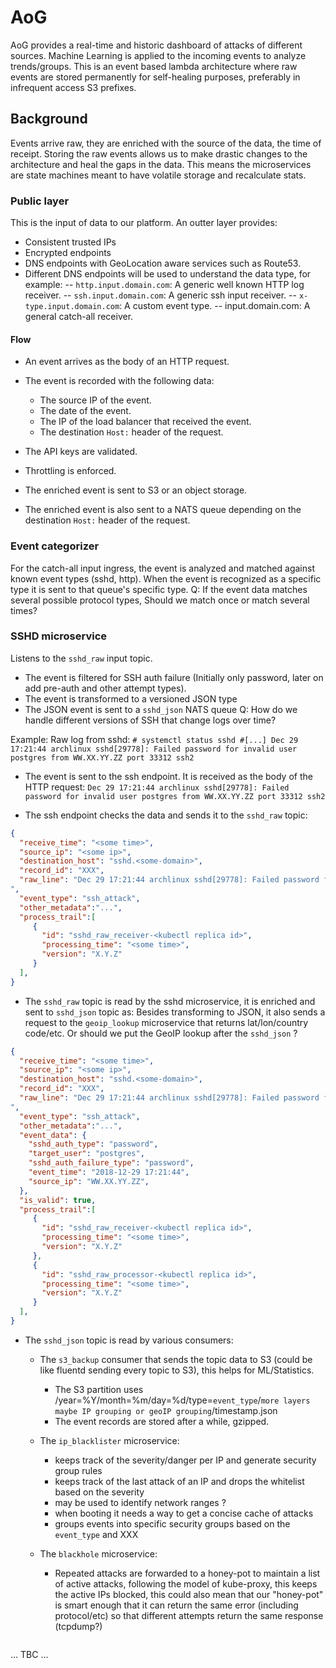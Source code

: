 # AoG

AoG provides a real-time and historic dashboard of attacks of different sources.
Machine Learning is applied to the incoming events to analyze trends/groups.
This is an event based lambda architecture where raw events are stored permanently for self-healing purposes, preferably in infrequent access S3 prefixes.

## Background
Events arrive raw, they are enriched with the source of the data, the time of receipt.
Storing the raw events allows us to make drastic changes to the architecture and heal the gaps in the data.
This means the microservices are state machines meant to have volatile storage and recalculate stats.

### Public layer
This is the input of data to our platform. An outter layer provides:
- Consistent trusted IPs
- Encrypted endpoints
- DNS endpoints with GeoLocation aware services such as Route53.
- Different DNS endpoints will be used to understand the data type, for example:
-- `http.input.domain.com`: A generic well known HTTP log receiver.
-- `ssh.input.domain.com`: A generic ssh input receiver.
-- `x-type.input.domain.com`: A custom event type.
-- input.domain.com: A general catch-all receiver.

#### Flow

- An event arrives as the body of an HTTP request.
- The event is recorded with the following data:

  - The source IP of the event.
  - The date of the event.
  - The IP of the load balancer that received the event.
  - The destination `Host:` header of the request.
- The API keys are validated.
- Throttling is enforced.
- The enriched event is sent to S3 or an object storage.
- The enriched event is also sent to a NATS queue depending on the destination `Host:` header of the request.

### Event categorizer

For the catch-all input ingress, the event is analyzed and matched against known event types (sshd, http).
When the event is recognized as a specific type it is sent to that queue's specific type.
Q: If the event data matches several possible protocol types, Should we match once or match several times?

### SSHD microservice 
Listens to the `sshd_raw` input topic.
- The event is filtered for SSH auth failure (Initially only password, later on add pre-auth and other attempt types).
- The event is transformed to a versioned JSON type
- The JSON event is sent to a `sshd_json` NATS queue
Q: How do we handle different versions of SSH that change logs over time?


Example:
Raw log from sshd:
`# systemctl status sshd
#[...]
Dec 29 17:21:44 archlinux sshd[29778]: Failed password for invalid user postgres from WW.XX.YY.ZZ port 33312 ssh2`

- The event is sent to the ssh endpoint. It is received as the body of the HTTP request:
`Dec 29 17:21:44 archlinux sshd[29778]: Failed password for invalid user postgres from WW.XX.YY.ZZ port 33312 ssh2`

- The ssh endpoint checks the data and sends it to the `sshd_raw` topic:
```json
{
  "receive_time": "<some time>",
  "source_ip": "<some ip>",
  "destination_host": "sshd.<some-domain>",
  "record_id": "XXX",
  "raw_line": "Dec 29 17:21:44 archlinux sshd[29778]: Failed password for invalid user postgres from WW.XX.YY.ZZ port 33312 ssh2`
",
  "event_type": "ssh_attack",
  "other_metadata":"...",
  "process_trail":[
     {
       "id": "sshd_raw_receiver-<kubectl replica id>",
       "processing_time": "<some time>",
       "version": "X.Y.Z"
     }
  ],
}
```

- The `sshd_raw` topic is read by the sshd microservice, it is enriched and sent to `sshd_json` topic as:
  Besides transforming to JSON, it also sends a request to the `geoip_lookup` microservice that returns lat/lon/country code/etc.
  Or should we put the GeoIP lookup after the `sshd_json` ?
```json
{
  "receive_time": "<some time>",
  "source_ip": "<some ip>",
  "destination_host": "sshd.<some-domain>",
  "record_id": "XXX",
  "raw_line": "Dec 29 17:21:44 archlinux sshd[29778]: Failed password for invalid user postgres from WW.XX.YY.ZZ port 33312 ssh2`
",
  "event_type": "ssh_attack",
  "other_metadata":"...",
  "event_data": {
    "sshd_auth_type": "password",
    "target_user": "postgres",
    "sshd_auth_failure_type": "password",
    "event_time": "2018-12-29 17:21:44",
    "source_ip": "WW.XX.YY.ZZ",
  },
  "is_valid": true,
  "process_trail":[
     {
       "id": "sshd_raw_receiver-<kubectl replica id>",
       "processing_time": "<some time>",
       "version": "X.Y.Z"
     },
     {
       "id": "sshd_raw_processor-<kubectl replica id>",
       "processing_time": "<some time>",
       "version": "X.Y.Z"
     }
  ],
}
```

- The `sshd_json` topic is read by various consumers:

  - The `s3_backup` consumer that sends the topic data to S3 (could be like fluentd sending every topic to S3), this helps for ML/Statistics.

    - The S3 partition uses /year=%Y/month=%m/day=%d/type=`event_type`/`more layers maybe IP grouping or geoIP grouping`/timestamp.json
    - The event records are stored after a while, gzipped.
  - The `ip_blacklister` microservice: 

    - keeps track of the severity/danger per IP and generate security group rules
    - keeps track of the last attack of an IP and drops the whitelist based on the severity
    - may be used to identify network ranges ?
    - when booting it needs a way to get a concise cache of attacks
    - groups events into specific security groups based on the `event_type` and XXX
  - The `blackhole` microservice:
    - Repeated attacks are forwarded to a honey-pot to maintain a list of active attacks, following the model of kube-proxy, this keeps the active IPs blocked, this could also mean that our "honey-pot" is smart enough that it can return the same error (including protocol/etc) so that different attempts return the same response (tcpdump?)
```json
```
... TBC ...
